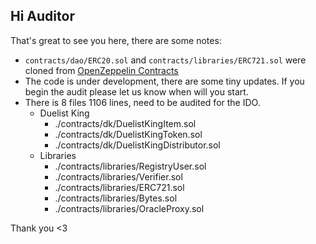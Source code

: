 ## Hi Auditor

That's great to see you here, there are some notes:

- `contracts/dao/ERC20.sol` and `contracts/libraries/ERC721.sol` were cloned from [OpenZeppelin Contracts](https://github.com/OpenZeppelin/openzeppelin-contracts)
- The code is under development, there are some tiny updates. If you begin the audit please let us know when will you start.
- There is 8 files 1106 lines, need to be audited for the IDO.
  - Duelist King
    - ./contracts/dk/DuelistKingItem.sol
    - ./contracts/dk/DuelistKingToken.sol
    - ./contracts/dk/DuelistKingDistributor.sol
  - Libraries
    - ./contracts/libraries/RegistryUser.sol
    - ./contracts/libraries/Verifier.sol
    - ./contracts/libraries/ERC721.sol
    - ./contracts/libraries/Bytes.sol
    - ./contracts/libraries/OracleProxy.sol

Thank you <3
